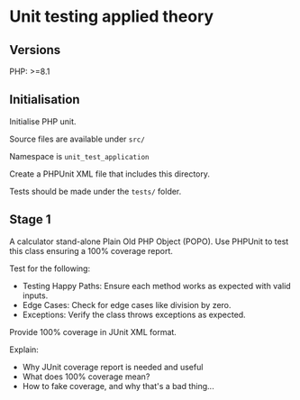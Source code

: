 # Unit testing applied theory

## Versions

PHP: >=8.1

## Initialisation

Initialise PHP unit.

Source files are available under `src/`

Namespace is `unit_test_application`

Create a PHPUnit XML file that includes this directory.

Tests should be made under the `tests/` folder.

## Stage 1

A calculator stand-alone Plain Old PHP Object (POPO). Use PHPUnit to test this
class ensuring a 100% coverage report.

Test for the following:

* Testing Happy Paths: Ensure each method works as expected with valid inputs.
* Edge Cases: Check for edge cases like division by zero.
* Exceptions: Verify the class throws exceptions as expected.

Provide 100% coverage in JUnit XML format.

Explain:

* Why JUnit coverage report is needed and useful
* What does 100% coverage mean?
* How to fake coverage, and why that's a bad thing...
